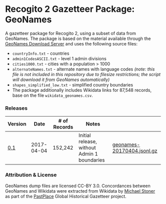 # Recogito 2 Gazetteer Package: GeoNames

A gazetteer package for Recogito 2, using a subset of data from GeoNames. The package is based
on the material available through the [GeoNames Download Server](http://www.geonames.org/export/)
and uses the following source files:

* `countryInfo.txt` - countries
* `admin1CodesASCII.txt` - level 1 admin divisions
* `cities1000.txt` - cities with a population > 1000
* `alternateNames.txt` - alternate names with language codes _(note: this file is not included
  in this repository due to filesize restrictions; the script will download it from GeoNames
  automatically)_
* `shapes_simplified_low.txt` - simplified country boundaries
* The package additionally includes Wikidata links for 87,548 records, base on the file 
  `wikidata_geonames.csv`.

### Releases

| Version | Date       | # of Records | Notes                                       | |
|---------|------------|--------------|---------------------------------------------|-|
|[0.1](https://github.com/pelagios/recogito2-places-geonames/releases/tag/0.1)| 2017-04-04 | 152,242      | Initial release, without Admin 1 boundaries |[geonames-20170404.jsonl.gz](https://github.com/pelagios/recogito2-places-geonames/releases/download/0.1/geonames-20170404.jsonl.gz)|

### Attribution & License

GeoNames dump files are licensed CC-BY 3.0. Concordances between GeoNames and Wikidata were extracted 
from Wikidata by [Michael Stoner](https://github.com/michaelstoner) as part of the
[PastPlace](http://www.pastplace.org/) Global Historical Gazetteer project.
